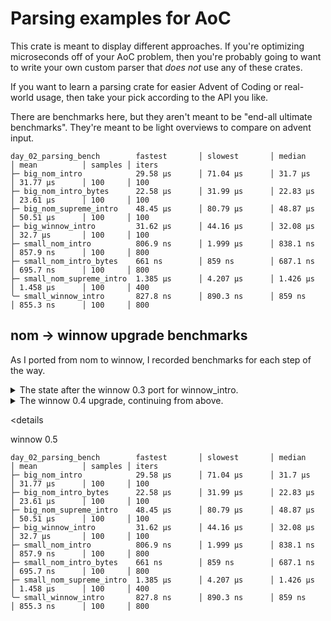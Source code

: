 # Parsing examples for AoC

This crate is meant to display different approaches. If you're optimizing microseconds off of your AoC problem, then you're probably going to want to write your own custom parser that _does not_ use any of these crates.

If you want to learn a parsing crate for easier Advent of Coding or real-world usage, then take your pick according to the API you like.

There are benchmarks here, but they aren't meant to be "end-all ultimate benchmarks". They're meant to be light overviews to compare on advent input.

```
day_02_parsing_bench        fastest       │ slowest       │ median        │ mean          │ samples │ iters
├─ big_nom_intro            29.58 µs      │ 71.04 µs      │ 31.7 µs       │ 31.77 µs      │ 100     │ 100
├─ big_nom_intro_bytes      22.58 µs      │ 31.99 µs      │ 22.83 µs      │ 23.61 µs      │ 100     │ 100
├─ big_nom_supreme_intro    48.45 µs      │ 80.79 µs      │ 48.87 µs      │ 50.51 µs      │ 100     │ 100
├─ big_winnow_intro         31.62 µs      │ 44.16 µs      │ 32.08 µs      │ 32.7 µs       │ 100     │ 100
├─ small_nom_intro          806.9 ns      │ 1.999 µs      │ 838.1 ns      │ 857.9 ns      │ 100     │ 800
├─ small_nom_intro_bytes    661 ns        │ 859 ns        │ 687.1 ns      │ 695.7 ns      │ 100     │ 800
├─ small_nom_supreme_intro  1.385 µs      │ 4.207 µs      │ 1.426 µs      │ 1.458 µs      │ 100     │ 400
╰─ small_winnow_intro       827.8 ns      │ 890.3 ns      │ 859 ns        │ 855.3 ns      │ 100     │ 800
```

## nom -> winnow upgrade benchmarks

As I ported from nom to winnow, I recorded benchmarks for each step of the way.

<details><summary>The state after the winnow 0.3 port for winnow_intro.</summary>

```
day_02_parsing_bench        fastest       │ slowest       │ median        │ mean          │ samples │ iters
├─ big_nom_intro            30.49 µs      │ 74.41 µs      │ 30.74 µs      │ 31.56 µs      │ 100     │ 100
├─ big_nom_intro_bytes      22.37 µs      │ 33.79 µs      │ 22.49 µs      │ 23.06 µs      │ 100     │ 100
├─ big_nom_supreme_intro    44.95 µs      │ 52.33 µs      │ 45.24 µs      │ 45.79 µs      │ 100     │ 100
├─ big_winnow_intro         30.62 µs      │ 42.79 µs      │ 31.04 µs      │ 31.92 µs      │ 100     │ 100
├─ small_nom_intro          832.9 ns      │ 937.1 ns      │ 848.6 ns      │ 857.5 ns      │ 100     │ 800
├─ small_nom_intro_bytes    645.5 ns      │ 739.3 ns      │ 655.9 ns      │ 661 ns        │ 100     │ 800
├─ small_nom_supreme_intro  1.301 µs      │ 1.478 µs      │ 1.322 µs      │ 1.335 µs      │ 100     │ 400
╰─ small_winnow_intro       864.1 ns      │ 984 ns        │ 879.8 ns      │ 886.4 ns      │ 100     │ 800
```

</details>

<details><summary>The winnow 0.4 upgrade, continuing from above.</summary>

```
day_02_parsing_bench        fastest       │ slowest       │ median        │ mean          │ samples │ iters
├─ big_nom_intro            31.16 µs      │ 72.58 µs      │ 33.29 µs      │ 33.24 µs      │ 100     │ 100
├─ big_nom_intro_bytes      22.45 µs      │ 31.91 µs      │ 23.2 µs       │ 23.58 µs      │ 100     │ 100
├─ big_nom_supreme_intro    41.29 µs      │ 49.58 µs      │ 41.87 µs      │ 42.78 µs      │ 100     │ 100
├─ big_winnow_intro         32.7 µs       │ 43.04 µs      │ 32.95 µs      │ 33.54 µs      │ 100     │ 100
├─ small_nom_intro          864.1 ns      │ 1.051 µs      │ 916.1 ns      │ 921.4 ns      │ 100     │ 400
├─ small_nom_intro_bytes    650.6 ns      │ 744.5 ns      │ 676.8 ns      │ 681.1 ns      │ 100     │ 800
├─ small_nom_supreme_intro  1.082 µs      │ 1.28 µs       │ 1.114 µs      │ 1.124 µs      │ 100     │ 400
╰─ small_winnow_intro       853.8 ns      │ 958 ns        │ 890.3 ns      │ 894.4 ns      │ 100     │ 800
```

</details>

<details<summary>winnow 0.5</summary>

```
day_02_parsing_bench        fastest       │ slowest       │ median        │ mean          │ samples │ iters
├─ big_nom_intro            29.58 µs      │ 71.04 µs      │ 31.7 µs       │ 31.77 µs      │ 100     │ 100
├─ big_nom_intro_bytes      22.58 µs      │ 31.99 µs      │ 22.83 µs      │ 23.61 µs      │ 100     │ 100
├─ big_nom_supreme_intro    48.45 µs      │ 80.79 µs      │ 48.87 µs      │ 50.51 µs      │ 100     │ 100
├─ big_winnow_intro         31.62 µs      │ 44.16 µs      │ 32.08 µs      │ 32.7 µs       │ 100     │ 100
├─ small_nom_intro          806.9 ns      │ 1.999 µs      │ 838.1 ns      │ 857.9 ns      │ 100     │ 800
├─ small_nom_intro_bytes    661 ns        │ 859 ns        │ 687.1 ns      │ 695.7 ns      │ 100     │ 800
├─ small_nom_supreme_intro  1.385 µs      │ 4.207 µs      │ 1.426 µs      │ 1.458 µs      │ 100     │ 400
╰─ small_winnow_intro       827.8 ns      │ 890.3 ns      │ 859 ns        │ 855.3 ns      │ 100     │ 800
```

</details>
